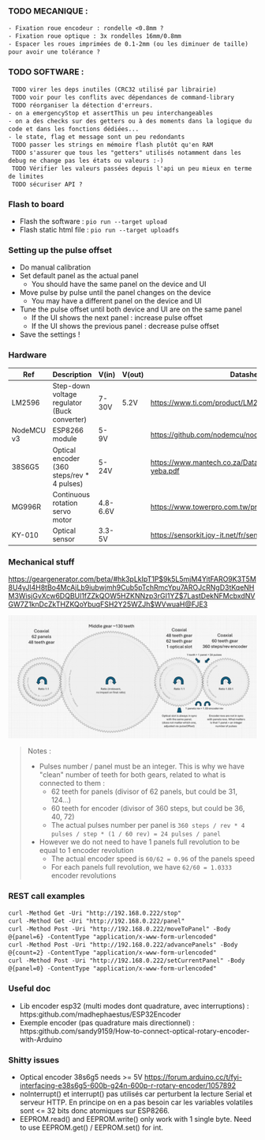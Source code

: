 ### TODO MECANIQUE :
```
- Fixation roue encodeur : rondelle <0.8mm ?
- Fixation roue optique : 3x rondelles 16mm/0.8mm
- Espacer les roues imprimées de 0.1-2mm (ou les diminuer de taille) pour avoir une tolérance ?
```

### TODO SOFTWARE :
```
 TODO virer les deps inutiles (CRC32 utilisé par librairie)
 TODO voir pour les conflits avec dépendances de command-library
 TODO réorganiser la détection d'erreurs.
- on a emergencyStop et assertThis un peu interchangeables
- on a des checks sur des getters ou à des moments dans la logique du code et dans les fonctions dédiées...
- le state, flag et message sont un peu redondants
 TODO passer les strings en mémoire flash plutôt qu'en RAM 
 TODO s'assurer que tous les "getters" utilisés notamment dans les debug ne change pas les états ou valeurs :-)
 TODO Vérifier les valeurs passées depuis l'api un peu mieux en terme de limites
 TODO sécuriser API ?
```

### Flash to board

- Flash the software : `pio run --target upload`
- Flash static html file : `pio run --target uploadfs`

### Setting up the pulse offset

- Do manual calibration
- Set default panel as the actual panel
    - You should have the same panel on the device and UI
- Move pulse by pulse until the panel changes on the device
    - You may have a different panel on the device and UI
- Tune the pulse offset until both device and UI are on the same panel
    - If the UI shows the next panel : increase pulse offset
    - If the UI shows the previous panel : decrease pulse offset
- Save the settings !

### Hardware

| Ref         | Description                                  | V(in)    | V(out) | Datasheet                                                      |
|-------------|----------------------------------------------|----------|--------|----------------------------------------------------------------|
| LM2596      | Step-down voltage regulator (Buck converter) | 7-30V    | 5.2V   | https://www.ti.com/product/LM2596                              |
| NodeMCU v3  | ESP8266 module                               | 5-9V     |        | https://github.com/nodemcu/nodemcu-devkit-v3.0                 |
| 38S6G5      | Optical encoder (360 steps/rev * 4 pulses)   | 5-24V    |        | https://www.mantech.co.za/Datasheets/Products/e38s_jz-yeba.pdf |
| MG996R      | Continuous rotation servo motor              | 4.8-6.6V |        | https://www.towerpro.com.tw/product/mg996r                     |
| KY-010      | Optical sensor                               | 3.3-5V   |        | https://sensorkit.joy-it.net/fr/sensorsky-010                  |

### Mechanical stuff

https://geargenerator.com/beta/#hk3pLkIpT1P$9k5L5mjM4YitFARO9K3T5M8U4yJl4H8tBo4McAjLb9iubwjmh9Cub5pTchRmcYpu7AROJcRNgD3tKqeNHM3WisjGvXcw6DQBUl1fZZkQOW5HZKNNzp3rGI1YZ$7LastDekNFMcbxdNVGW7Z1knDcZkTHZKQoYbuqFSH2Y25WZJh$WVwuaH@FJE3

![Gears scheme](refs/gears-scheme.png)

> Notes : 
>
> - Pulses number / panel must be an integer. This is why we have "clean" number of teeth for both gears, related to what is connected to them : 
>   - 62 teeth for panels (divisor of 62 panels, but could be 31, 124...)
>   - 60 teeth for encoder (divisor of 360 steps, but could be 36, 40, 72)
>   - The actual pulses number per panel is `360 steps / rev * 4 pulses / step * (1 / 60 rev) = 24 pulses / panel`
> - However we do not need to have 1 panels full revolution to be equal to 1 encoder revolution
>   - The actual encoder speed is `60/62 = 0.96` of the panels speed 
>   - For each panels full revolution, we have `62/60 = 1.0333` encoder revolutions

### REST call examples

```
curl -Method Get -Uri "http://192.168.0.222/stop"
curl -Method Get -Uri "http://192.168.0.222/panel"
curl -Method Post -Uri "http://192.168.0.222/moveToPanel" -Body @{panel=6} -ContentType "application/x-www-form-urlencoded"
curl -Method Post -Uri "http://192.168.0.222/advancePanels" -Body @{count=2} -ContentType "application/x-www-form-urlencoded"
curl -Method Post -Uri "http://192.168.0.222/setCurrentPanel" -Body @{panel=0} -ContentType "application/x-www-form-urlencoded"
```

### Useful doc

- Lib encoder esp32 (multi modes dont quadrature, avec interruptions) : https:github.com/madhephaestus/ESP32Encoder 
- Exemple encoder (pas quadrature mais directionnel) : https:github.com/sandy9159/How-to-connect-optical-rotary-encoder-with-Arduino

### Shitty issues 

- Optical encoder 38s6g5 needs >= 5V https://forum.arduino.cc/t/fyi-interfacing-e38s6g5-600b-g24n-600p-r-rotary-encoder/1057892
- noInterrupt() et interrupt() pas utilisés car perturbent la lecture Serial et serveur HTTP. En principe on en a pas besoin car les variables volatiles sont <= 32 bits donc atomiques sur ESP8266.
- EEPROM.read() and EEPROM.write() only work with 1 single byte. Need to use EEPROM.get() / EEPROM.set() for int.
